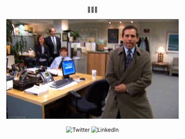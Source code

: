 <section align="center">🙈🙉🙊</section>
<br/>
<section align="center">
    <img src="/images/michael_scott_surprise.gif">
</section>
<br/>
<section align="center" style="text-decoration: none">
  <a href="https://twitter.com/dovydinho" target="_blank" style="text-decoration: none">
    <img src="https://img.shields.io/badge/twitter-%231DA1F2.svg?&style=for-the-badge&logo=twitter&logoColor=white&color=1E293B" alt="Twitter"/>
  </a>
  <a href="https://www.linkedin.com/in/dovydas-lapinskas" target="_blank" style="text-decoration: none">
    <img src="https://img.shields.io/badge/linkedin-%230077B5.svg?&style=for-the-badge&logo=linkedin&logoColor=white&color=1E293B" alt="LinkedIn"/>
  </a>
</section>
